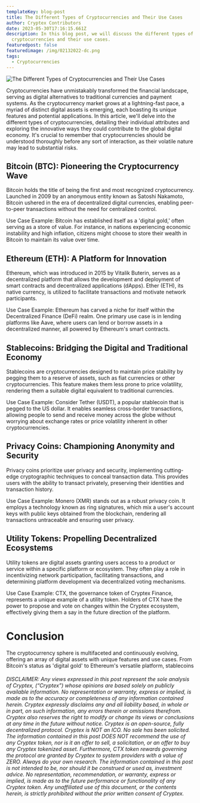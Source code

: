 ```yaml
---
templateKey: blog-post
title: The Different Types of Cryptocurrencies and Their Use Cases
author: Cryptex Contributors
date: 2023-05-30T17:16:15.661Z
description: In this blog post, we will discuss the different types of
  cryptocurrencies and their use cases.
featuredpost: false
featuredimage: /img/02132022-dc.png
tags:
  - Cryptocurrencies
---
```

![The Different Types of Cryptocurrencies and Their Use Cases]()

Cryptocurrencies have unmistakably transformed the financial landscape, serving as digital alternatives to traditional currencies and payment systems. As the cryptocurrency market grows at a lightning-fast pace, a myriad of distinct digital assets is emerging, each boasting its unique features and potential applications. In this article, we'll delve into the different types of cryptocurrencies, detailing their individual attributes and exploring the innovative ways they could contribute to the global digital economy. It's crucial to remember that cryptocurrencies should be understood thoroughly before any sort of interaction, as their volatile nature may lead to substantial risks.

## Bitcoin (BTC): Pioneering the Cryptocurrency Wave

Bitcoin holds the title of being the first and most recognized cryptocurrency. Launched in 2009 by an anonymous entity known as Satoshi Nakamoto, Bitcoin ushered in the era of decentralized digital currencies, enabling peer-to-peer transactions without the need for centralized control.



Use Case Example: Bitcoin has established itself as a 'digital gold,' often serving as a store of value. For instance, in nations experiencing economic instability and high inflation, citizens might choose to store their wealth in Bitcoin to maintain its value over time.

## Ethereum (ETH): A Platform for Innovation

Ethereum, which was introduced in 2015 by Vitalik Buterin, serves as a decentralized platform that allows the development and deployment of smart contracts and decentralized applications (dApps). Ether (ETH), its native currency, is utilized to facilitate transactions and motivate network participants.



Use Case Example: Ethereum has carved a niche for itself within the Decentralized Finance (DeFi) realm. One primary use case is in lending platforms like Aave, where users can lend or borrow assets in a decentralized manner, all powered by Ethereum's smart contracts.

## Stablecoins: Bridging the Digital and Traditional Economy

Stablecoins are cryptocurrencies designed to maintain price stability by pegging them to a reserve of assets, such as fiat currencies or other cryptocurrencies. This feature makes them less prone to price volatility, rendering them a suitable digital equivalent to traditional currencies.



Use Case Example: Consider Tether (USDT), a popular stablecoin that is pegged to the US dollar. It enables seamless cross-border transactions, allowing people to send and receive money across the globe without worrying about exchange rates or price volatility inherent in other cryptocurrencies.

## Privacy Coins: Championing Anonymity and Security

Privacy coins prioritize user privacy and security, implementing cutting-edge cryptographic techniques to conceal transaction data. This provides users with the ability to transact privately, preserving their identities and transaction history.



Use Case Example: Monero (XMR) stands out as a robust privacy coin. It employs a technology known as ring signatures, which mix a user's account keys with public keys obtained from the blockchain, rendering all transactions untraceable and ensuring user privacy.

## Utility Tokens: Propelling Decentralized Ecosystems

Utility tokens are digital assets granting users access to a product or service within a specific platform or ecosystem. They often play a role in incentivizing network participation, facilitating transactions, and determining platform development via decentralized voting mechanisms.



Use Case Example: CTX, the governance token of Cryptex Finance, represents a unique example of a utility token. Holders of CTX have the power to propose and vote on changes within the Cryptex ecosystem, effectively giving them a say in the future direction of the platform.

# Conclusion

The cryptocurrency sphere is multifaceted and continuously evolving, offering an array of digital assets with unique features and use cases. From Bitcoin's status as 'digital gold' to Ethereum's versatile platform, stablecoins



###### DISCLAIMER: Any views expressed in this post represent the sole analysis of Cryptex, (“Cryptex”) whose opinions are based solely on publicly available information. No representation or warranty, express or implied, is made as to the accuracy or completeness of any information contained herein. Cryptex expressly disclaims any and all liability based, in whole or in part, on such information, any errors therein or omissions therefrom. Cryptex also reserves the right to modify or change its views or conclusions at any time in the future without notice. Cryptex is an open-source, fully decentralized protocol. Cryptex is NOT an ICO. No sale has been solicited. The information contained in this post DOES NOT recommend the use of any Cryptex token, nor is it an offer to sell, a solicitation, or an offer to buy any Cryptex tokenized asset. Furthermore, CTX token rewards governing the protocol are granted by Cryptex to system providers with a value of ZERO. Always do your own research. The information contained in this post is not intended to be, nor should it be construed or used as, investment advice. No representation, recommendation, or warranty, express or implied, is made as to the future performance or functionality of any Cryptex token. Any unaffiliated use of this document, or the contents herein, is strictly prohibited without the prior written consent of Cryptex.